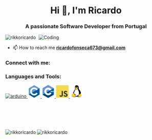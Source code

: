 <h1 align="center">Hi 👋, I'm Ricardo</h1>
<h3 align="center">A passionate Software Developer from Portugal</h3>
<img align="right" alt="Coding" width="400" src="https://media3.giphy.com/media/qgQUggAC3Pfv687qPC/giphy.gif?cid=790b76119951ce7ba75ca633bc89cae7be43555cc598d461&rid=giphy.gif&ct=g">

<p align="left"> <img src="https://komarev.com/ghpvc/?username=rikkoricardo&label=Profile%20views&color=0e75b6&style=flat" alt="rikkoricardo" /> </p>

- 📫 How to reach me **ricardofonseca673@gmail.com**

<h3 align="left">Connect with me:</h3>
<p align="left">
</p>

<h3 align="left">Languages and Tools:</h3>
<p align="left"> <a href="https://www.arduino.cc/" target="_blank" rel="noreferrer"> <img src="https://cdn.worldvectorlogo.com/logos/arduino-1.svg" alt="arduino" width="40" height="40"/> </a> <a href="https://www.cprogramming.com/" target="_blank" rel="noreferrer"> <img src="https://raw.githubusercontent.com/devicons/devicon/master/icons/c/c-original.svg" alt="c" width="40" height="40"/> </a> <a href="https://www.w3schools.com/cpp/" target="_blank" rel="noreferrer"> <img src="https://raw.githubusercontent.com/devicons/devicon/master/icons/cplusplus/cplusplus-original.svg" alt="cplusplus" width="40" height="40"/> </a> <a href="https://developer.mozilla.org/en-US/docs/Web/JavaScript" target="_blank" rel="noreferrer"> <img src="https://raw.githubusercontent.com/devicons/devicon/master/icons/javascript/javascript-original.svg" alt="javascript" width="40" height="40"/> </a> <a href="https://www.linux.org/" target="_blank" rel="noreferrer"> <img src="https://raw.githubusercontent.com/devicons/devicon/master/icons/linux/linux-original.svg" alt="linux" width="40" height="40"/> </a> </p>
<br><br><br><br>
<p style="display:inline-block;"><img align="left" src="https://github-readme-stats.vercel.app/api/top-langs?username=rikkoricardo&show_icons=true&locale=en&layout=compact" alt="rikkoricardo" /></p>

<p style="display:inline-block;"><img align="right" src="https://github-readme-stats.vercel.app/api?username=rikkoricardo&show_icons=true&locale=en" alt="rikkoricardo" /></p>


